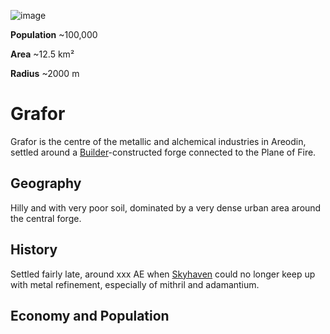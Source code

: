 <InfoBox>

![image](https://placehold.co/600x400?text=Grefor)

**Population** ~100,000

**Area** ~12.5 km²

**Radius** ~2000 m

</InfoBox>

# Grafor

Grafor is the centre of the metallic and alchemical industries in Areodin, settled around a [Builder](/general/builders)-constructed forge connected to the Plane of Fire.

## Geography

Hilly and with very poor soil, dominated by a very dense urban area around the central forge.

## History

Settled fairly late, around xxx AE when [Skyhaven](./skyhaven) could no longer keep up with metal refinement, especially of mithril and adamantium.

## Economy and Population

